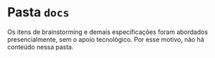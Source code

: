# Pasta `docs`

Os itens de brainstorming e demais especificações foram abordados presencialmente, sem o apoio tecnológico. Por esse motivo, não há conteúdo nessa pasta.
